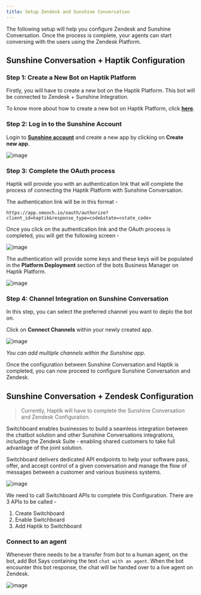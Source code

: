 ```yaml
---
title: Setup Zendesk and Sunshine Conversation
---
```



The following setup will help you configure Zendesk and Sunshine Conversation. Once the process is complete, your agents can start conversing with the users using the Zendesk Platform.

## Sunshine Conversation + Haptik Configuration

### Step 1: Create a New Bot on Haptik Platform

Firstly, you will have to create a new bot on the Haptik Platform. This bot will be connected to Zendesk + Sunshine Integration. 

To know more about how to create a new bot on Haptik Platform, click [**here**](https://docs.haptik.ai/bot-builder/basic/making-first-bot).

### Step 2: Log in to the Sunshine Account

Login to [**Sunshine account**](https://app.smooch.io/) and create a new app by clicking on **Create new app**.

![image](https://user-images.githubusercontent.com/75118325/116486451-48d93300-a8ab-11eb-9a16-9056e0af4ef2.png)

### Step 3: Complete the OAuth process

Haptik will provide you with an authentication link that will complete the process of connecting the Haptik Platform with Sunshine Conversation.

The authentication link will be in this format - 

`https://app.smooch.io/oauth/authorize?client_id=haptik&response_type=code&state=<state_code>`

Once you click on the authentication link and the OAuth process is completed, you will get the following screen - 

![image](https://user-images.githubusercontent.com/75118325/116486922-5ba03780-a8ac-11eb-99a2-18941a976659.png)

The authentication will provide some keys and these keys will be populated in the **Platform Deployment** section of the bots Business Manager on Haptik Platform.

![image](https://user-images.githubusercontent.com/75118325/116489178-efc0cd80-a8b1-11eb-9bbc-4d35f8582ac7.png)

### Step 4: Channel Integration on Sunshine Conversation

In this step, you can select the preferred channel you want to deplo the bot on.

Click on **Connect Channels** within your newly created app.

![image](https://user-images.githubusercontent.com/75118325/116487092-d0737180-a8ac-11eb-821d-4496fe107de7.png)

_You can add multiple channels within the Sunshine app._

Once the configuration between Sunshine Conversation and Haptik is completed, you can now proceed to configure Sunshine Conversation and Zendesk.

## Sunshine Conversation + Zendesk Configuration

> Currently, Haptik will have to complete the Sunshine Conversation and Zendesk Configuration.

Switchboard enables businesses to build a seamless integration between the chatbot solution and other Sunshine Conversations integrations, including the Zendesk Suite - enabling shared customers to take full advantage of the joint solution.

Switchboard delivers dedicated API endpoints to help your software pass, offer, and accept control of a given conversation and manage the flow of messages between a customer and various business systems.

![image](https://user-images.githubusercontent.com/75118325/116488694-a15eff00-a8b0-11eb-9f9e-abd7387027c2.png)

We need to call Switchboard APIs to complete this Configuration. There are 3 APIs to be called - 
1. Create Switchboard
2. Enable Switchboard
3. Add Haptik to Switchboard

### Connect to an agent

Whenever there needs to be a transfer from bot to a human agent, on the bot, add Bot Says containing the text `chat with an agent`. When the bot encounter this bot response, the chat will be handed over to a live agent on Zendesk.

![image](https://user-images.githubusercontent.com/75118325/116491235-0d446600-a8b7-11eb-9ddd-4bdf7ff0af08.png)


